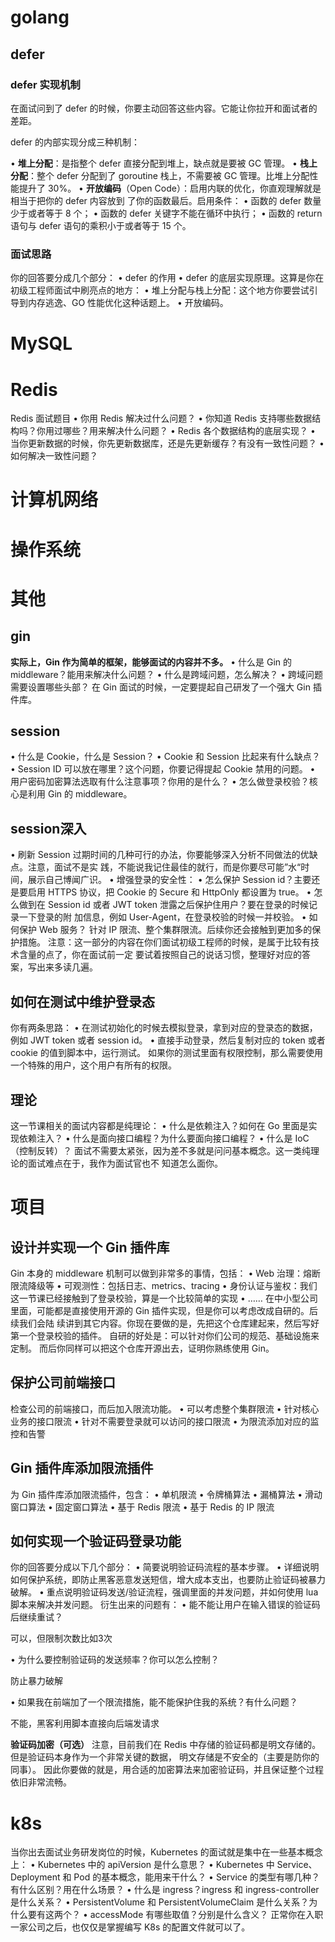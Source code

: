 # golang

## defer

### defer 实现机制

在面试问到了 defer 的时候，你要主动回答这些内容。它能让你拉开和面试者的差距。

defer 的内部实现分成三种机制：

• **堆上分配**：是指整个 defer 直接分配到堆上，缺点就是要被 GC 管理。
• **栈上分配**：整个 defer 分配到了 goroutine 栈上，不需要被 GC 管理。比堆上分配性能提升了
30%。
• **开放编码**（Open Code）：启用内联的优化，你直观理解就是相当于把你的 defer 内容放到
了你的函数最后。启用条件：
• 函数的 defer 数量少于或者等于 8 个；
• 函数的 defer 关键字不能在循环中执行；
• 函数的 return 语句与 defer 语句的乘积小于或者等于 15 个。

### 面试思路

你的回答要分成几个部分：
• defer 的作用
• defer 的底层实现原理。这算是你在初级工程师面试中刷亮点的地方：
• 堆上分配与栈上分配：这个地方你要尝试引导到内存逃逸、GO 性能优化这种话题上。
• 开放编码。



# MySQL

# Redis

Redis 面试题目
• 你用 Redis 解决过什么问题？
• 你知道 Redis 支持哪些数据结构吗？你用过哪些？用来解决什么问题？
• Redis 各个数据结构的底层实现？
• 当你更新数据的时候，你先更新数据库，还是先更新缓存？有没有一致性问题？
• 如何解决一致性问题？

# 计算机网络



# 操作系统

# 其他

## gin

**实际上，Gin 作为简单的框架，能够面试的内容并不多。**
• 什么是 Gin 的 middleware？能用来解决什么问题？
• 什么是跨域问题，怎么解决？
• 跨域问题需要设置哪些头部？
在 Gin 面试的时候，一定要提起自己研发了一个强大 Gin 插件库。

## session

• 什么是 Cookie，什么是 Session？
• Cookie 和 Session 比起来有什么缺点？
• Session ID 可以放在哪里？这个问题，你要记得提起 Cookie 禁用的问题。
• 用户密码加密算法选取有什么注意事项？你用的是什么？
• 怎么做登录校验？核心是利用 Gin 的 middleware。

## session深入

• 刷新 Session 过期时间的几种可行的办法，你要能够深入分析不同做法的优缺点。注意，面试不是实
践，不能说我记住最佳的就行，而是你要尽可能”水“时间，展示自己博闻广识。
• 增强登录的安全性：
• 怎么保护 Session id？主要还是要启用 HTTPS 协议，把 Cookie 的 Secure 和 HttpOnly 都设置为
true。
• 怎么做到在 Session id 或者 JWT token 泄露之后保护住用户？要在登录的时候记录一下登录的附
加信息，例如 User-Agent，在登录校验的时候一并校验。
• 如何保护 Web 服务？ 针对 IP 限流、整个集群限流。后续你还会接触到更加多的保护措施。
注意：这一部分的内容在你们面试初级工程师的时候，是属于比较有技术含量的点了，你在面试前一定
要试着按照自己的说话习惯，整理好对应的答案，写出来多读几遍。

## 如何在测试中维护登录态

你有两条思路：
• 在测试初始化的时候去模拟登录，拿到对应的登录态的数据，例如 JWT token 或者 session id。
• 直接手动登录，然后复制对应的 token 或者 cookie 的值到脚本中，运行测试。
如果你的测试里面有权限控制，那么需要使用一个特殊的用户，这个用户有所有的权限。

## 理论

这一节课相关的面试内容都是纯理论：
• 什么是依赖注入？如何在 Go 里面是实现依赖注入？
• 什么是面向接口编程？为什么要面向接口编程？
• 什么是 IoC（控制反转）？
面试不需要太紧张，因为差不多就是问问基本概念。这一类纯理论的面试难点在于，我作为面试官也不
知道怎么面你。

# 项目

## **设计并实现一个 Gin 插件库**

Gin 本身的 middleware 机制可以做到非常多的事情，包括：
• Web 治理：熔断限流降级等
• 可观测性：包括日志、metrics、tracing
• 身份认证与鉴权：我们这一节课已经接触到了登录校验，算是一个比较简单的实现
• ……
在中小型公司里面，可能都是直接使用开源的 Gin 插件实现，但是你可以考虑改成自研的。后续我们会陆
续讲到其它内容。你现在要做的是，先把这个仓库建起来，然后写好第一个登录校验的插件。
自研的好处是：可以针对你们公司的规范、基础设施来定制。
而后你同样可以把这个仓库开源出去，证明你熟练使用 Gin。

## 保护公司前端接口

检查公司的前端接口，而后加入限流功能。
• 可以考虑整个集群限流
• 针对核心业务的接口限流
• 针对不需要登录就可以访问的接口限流
• 为限流添加对应的监控和告警

## Gin 插件库添加限流插件

为 Gin 插件库添加限流插件，包含：
• 单机限流
• 令牌桶算法
• 漏桶算法
• 滑动窗口算法
• 固定窗口算法
• 基于 Redis 限流
• 基于 Redis 的 IP 限流

## 如何实现一个验证码登录功能

你的回答要分成以下几个部分：
• 简要说明验证码流程的基本步骤。
• 详细说明如何保护系统，即防止黑客恶意发送短信，增大成本支出，也要防止验证码被暴力破解。
• 重点说明验证码发送/验证流程，强调里面的并发问题，并如何使用 lua 脚本来解决并发问题。
衍生出来的问题有：
• 能不能让用户在输入错误的验证码后继续重试？

可以，但限制次数比如3次

• 为什么要控制验证码的发送频率？你可以怎么控制？

防止暴力破解

• 如果我在前端加了一个限流措施，能不能保护住我的系统？有什么问题？

不能，黑客利用脚本直接向后端发请求

**验证码加密（可选）**
注意，目前我们在 Redis 中存储的验证码都是明文存储的。但是验证码本身作为一个非常关键的数据，
明文存储是不安全的（主要是防你的同事）。
因此你要做的就是，用合适的加密算法来加密验证码，并且保证整个过程依旧非常流畅。

# k8s

当你出去面试业务研发岗位的时候，Kubernetes 的面试就是集中在一些基本概念上：
• Kubernetes 中的 apiVersion 是什么意思？
• Kubernetes 中 Service、Deployment 和 Pod 的基本概念，能用来干什么？
• Service 的类型有哪几种？有什么区别？用在什么场景？
• 什么是 ingress？ingress 和 ingress-controller 是什么关系？
• PersistentVolume 和 PersistentVolumeClaim 是什么关系？为什么要有这两个？
• accessMode 有哪些取值？分别是什么含义？
正常你在入职一家公司之后，也仅仅是掌握编写 K8s 的配置文件就可以了。